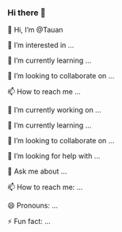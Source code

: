 ### Hi there 👋

👋 Hi, I’m @Tauan 

👀 I’m interested in ...

🌱 I’m currently learning ...

💞️ I’m looking to collaborate on ...

📫 How to reach me ...

🔭 I’m currently working on ...

🌱 I’m currently learning ...

👯 I’m looking to collaborate on ...

🤔 I’m looking for help with ...

💬 Ask me about ...

📫 How to reach me: ...

😄 Pronouns: ...

⚡ Fun fact: ...

